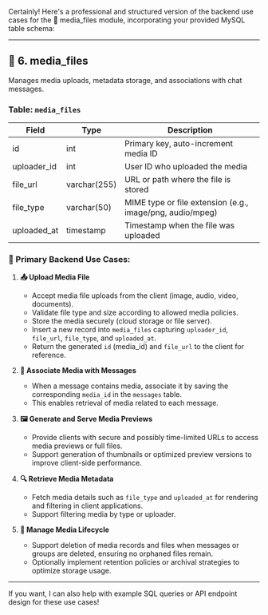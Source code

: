 Certainly! Here's a professional and structured version of the backend use cases for the 📎 media\_files module, incorporating your provided MySQL table schema:

---

## 📎 6. media\_files

Manages media uploads, metadata storage, and associations with chat messages.

### Table: `media_files`

| Field        | Type         | Description                                               |
| ------------ | ------------ | --------------------------------------------------------- |
| id           | int          | Primary key, auto-increment media ID                      |
| uploader\_id | int          | User ID who uploaded the media                            |
| file\_url    | varchar(255) | URL or path where the file is stored                      |
| file\_type   | varchar(50)  | MIME type or file extension (e.g., image/png, audio/mpeg) |
| uploaded\_at | timestamp    | Timestamp when the file was uploaded                      |

### 📌 Primary Backend Use Cases:

1. **📤 Upload Media File**

   * Accept media file uploads from the client (image, audio, video, documents).
   * Validate file type and size according to allowed media policies.
   * Store the media securely (cloud storage or file server).
   * Insert a new record into `media_files` capturing `uploader_id`, `file_url`, `file_type`, and `uploaded_at`.
   * Return the generated `id` (media\_id) and `file_url` to the client for reference.

2. **🔗 Associate Media with Messages**

   * When a message contains media, associate it by saving the corresponding `media_id` in the `messages` table.
   * This enables retrieval of media related to each message.

3. **🖼️ Generate and Serve Media Previews**

   * Provide clients with secure and possibly time-limited URLs to access media previews or full files.
   * Support generation of thumbnails or optimized preview versions to improve client-side performance.

4. **🔍 Retrieve Media Metadata**

   * Fetch media details such as `file_type` and `uploaded_at` for rendering and filtering in client applications.
   * Support filtering media by type or uploader.

5. **🧹 Manage Media Lifecycle**

   * Support deletion of media records and files when messages or groups are deleted, ensuring no orphaned files remain.
   * Optionally implement retention policies or archival strategies to optimize storage usage.

---

If you want, I can also help with example SQL queries or API endpoint design for these use cases!
